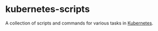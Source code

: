 # kubernetes-scripts

A collection of scripts and commands for various tasks in [Kubernetes](https://kubernetes.io/).
